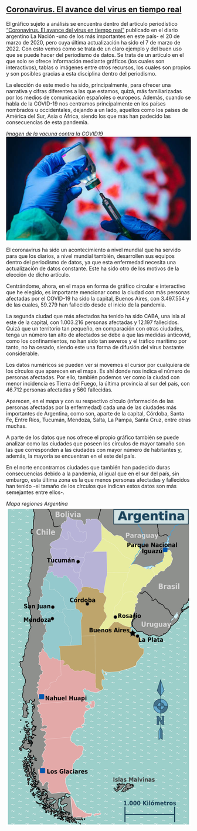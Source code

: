 ## <a href="https://www.lanacion.com.ar/el-mundo/coronavirus-asi-es-avance-del-virus-se-nid2328201/">Coronavirus. El avance del virus en tiempo real</a>

El gráfico sujeto a análisis se encuentra dentro del artículo periodístico <a href="https://www.lanacion.com.ar/el-mundo/coronavirus-asi-es-avance-del-virus-se-nid2328201/">“Coronavirus. El avance del virus en tiempo real”</a> publicado en el diario argentino La Nación -uno de los más importantes en este país- el 20 de marzo de 2020, pero cuya última actualización ha sido el 7 de marzo de 2022. Con esto vemos como se trata de un claro ejemplo y del buen uso que se puede hacer del periodismo de datos. Se trata de un artículo en el que solo se ofrece información mediante gráficos (los cuales son interactivos), tablas o imágenes entre otros recursos, los cuales son propios y son posibles gracias a esta disciplina dentro del periodismo.  

La elección de este medio ha sido, principalmente, para ofrecer una narrativa y cifras diferentes a las que estamos, quizá, más familiarizadas por los medios de comunicación españoles o europeos. Además, cuando se habla de la COVID-19 nos centramos principalmente en los países nombrados u occidentales, dejando a un lado, aquellos como los países de América del Sur, Asia o África, siendo los que más han padecido las consecuencias de esta pandemia. 

*Imagen de la vacuna contra la COVID19*
![Imagen text](vacuna.png) 

El coronavirus ha sido un acontecimiento a nivel mundial que ha servido para que los diarios, a nivel mundial también, desarrollen sus equipos dentro del periodismo de datos, ya que esta enfermedad necesita una actualización de datos constante. Este ha sido otro de los motivos de la elección de dicho artículo. 

Centrándome, ahora, en el mapa en forma de gráfico circular e interactivo que he elegido, es importante mencionar como la ciudad con más personas afectadas por el COVID-19 ha sido la capital, Buenos Aires, con 3.497.554 y de las cuales, 59.279 han fallecido desde el inicio de la pandemia. 

La segunda ciudad que más afectados ha tenido ha sido CABA, una isla al este de la capital, con 1.003.216 personas afectadas y 12.197 fallecidos. Quizá que un territorio tan pequeño, en comparación con otras ciudades, tenga un número tan alto de afectados se debe a que las medidas anticovid, como los confinamientos, no han sido tan severos y el tráfico marítimo por tanto, no ha cesado, siendo este una forma de difusión del virus bastante considerable. 

Los datos numéricos se pueden ver si movemos el cursor por cualquiera de los círculos que aparecen en el mapa. Es ahí donde nos indica el número de personas afectadas. Por ello, también podemos ver como la ciudad con menor incidencia es Tierra del Fuego, la última provincia al sur del país, con 46.712 personas afectadas y 560 fallecidas. 

Aparecen, en el mapa y con su respectivo círculo (información de las personas afectadas por la enfermedad) cada una de las ciudades más importantes de Argentina, como son, aparte de la capital, Córdoba, Santa Fe, Entre Ríos, Tucumán, Mendoza, Salta, La Pampa, Santa Cruz, entre otras muchas. 

A parte de los datos que nos ofrece el propio gráfico también se puede analizar como las ciudades que poseen los círculos de mayor tamaño son las que corresponden a las ciudades con mayor número de habitantes y, además, la mayoría se encuentran en el este del país.

En el norte encontramos ciudades que también han padecido duras consecuencias debido a la pandemia, al igual que en el sur del país, sin embargo, esta última zona es la que menos personas afectadas y fallecidos han tenido -el tamaño de los círculos que indican estos datos son más semejantes entre ellos-. 

*Mapa regiones Argentina*
![Imagen text](regiones.png) 



